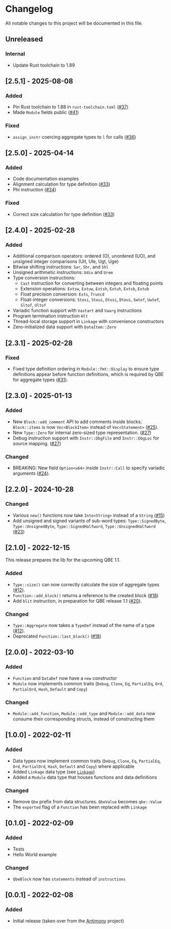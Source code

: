 # Changelog

All notable changes to this project will be documented in this file.

## Unreleased

### Internal

- Update Rust toolchain to 1.89

## [2.5.1] - 2025-08-08

### Added

- Pin Rust toolchain to 1.88 in `rust-toolchain.toml` ([#37](https://github.com/garritfra/qbe-rs/pull/37))
- Made `Module` fields public ([#41](https://github.com/garritfra/qbe-rs/pull/41))

### Fixed

- `assign_instr` coercing aggregate types to `l` for calls ([#36](https://github.com/garritfra/qbe-rs/pull/36))

## [2.5.0] - 2025-04-14

### Added

- Code documentation examples
- Alignment calculation for type definition ([#33](https://github.com/garritfra/qbe-rs/pull/33))
- Phi instruction ([#34](https://github.com/garritfra/qbe-rs/pull/34))

### Fixed

- Correct size calculation for type definition ([#33](https://github.com/garritfra/qbe-rs/pull/33))

## [2.4.0] - 2025-02-28

### Added

- Additional comparison operators: ordered (O), unordered (UO), and unsigned integer comparisons (Ult, Ule, Ugt, Uge)
- Bitwise shifting instructions: `Sar`, `Shr`, and `Shl`
- Unsigned arithmetic instructions: `Udiv` and `Urem`
- Type conversion instructions:
  - `Cast` instruction for converting between integers and floating points
  - Extension operations: `Extsw`, `Extuw`, `Extsh`, `Extuh`, `Extsb`, `Extub`
  - Float precision conversion: `Exts`, `Truncd`
  - Float-integer conversions: `Stosi`, `Stoui`, `Dtosi`, `Dtoui`, `Swtof`, `Uwtof`, `Sltof`, `Ultof`
- Variadic function support with `Vastart` and `Vaarg` instructions
- Program termination instruction `Hlt`
- Thread-local storage support in `Linkage` with convenience constructors
- Zero-initialized data support with `DataItem::Zero`

## [2.3.1] - 2025-02-28

### Fixed

- Fixed type definition ordering in `Module::fmt::Display` to ensure type definitions appear before function definitions, which is required by QBE for aggregate types ([#31](https://github.com/garritfra/qbe-rs/pull/31)).

## [2.3.0] - 2025-01-13

### Added

-   New `Block::add_comment` API to add comments inside blocks; `Block::items` is now `Vec<BlockItem>` instead of `Vec<Statement>` ([#25](https://github.com/garritfra/qbe-rs/pull/25)).
-   New `Type::Zero` for internal zero-sized type representation. ([#27](https://github.com/garritfra/qbe-rs/pull/27))
-   Debug instruction support with `Instr::DbgFile` and `Instr::DbgLoc` for source mapping. ([#27](https://github.com/garritfra/qbe-rs/pull/27))

### Changed

-   BREAKING: New field `Option<u64>` inside `Instr::Call` to specify variadic arguments ([#24](https://github.com/garritfra/qbe-rs/pull/24)).

## [2.2.0] - 2024-10-28

### Changed

-   Various `new()` functions now take `Into<String>` instead of a
    `String` ([#15](https://github.com/garritfra/qbe-rs/pull/15))
-   Add unsigned and signed variants of sub-word types: `Type::SignedByte`, `Type::UnsignedByte`, `Type::SignedHalfword`, `Type::UnsignedHalfword` ([#23](https://github.com/garritfra/qbe-rs/pull/23))

## [2.1.0] - 2022-12-15

This release prepares the lib for the upcoming QBE 1.1.

### Added

-   `Type::size()` can now correctly calculate the size of aggregate types
    ([#12](https://github.com/garritfra/qbe-rs/pull/12)).
-   `Function::add_block()` returns a reference to the created block ([#18](https://github.com/garritfra/qbe-rs/pull/18))
- Add `blit` instruction, in preparation for QBE release 1.1 ([#20](https://github.com/garritfra/qbe-rs/pull/20)).

### Changed

-   `Type::Aggregate` now takes a `TypeDef` instead of the name of a type
    ([#12](https://github.com/garritfra/qbe-rs/pull/12)).
-   Deprecated `Function::last_block()` ([#18](https://github.com/garritfra/qbe-rs/pull/18))

## [2.0.0] - 2022-03-10

### Added

-   `Function` and `DataDef` now have a `new` constructor
-   `Module` now implements common traits (`Debug`, `Clone`, `Eq`, `PartialEq`,
    `Ord`, `PartialOrd`, `Hash`, `Default` and `Copy`)

### Changed

-   `Module::add_function`, `Module::add_type` and `Module::add_data` now consume
    their corresponding structs, instead of constructing them

## [1.0.0] - 2022-02-11

### Added

-   Data types now implement common traits (`Debug`, `Clone`, `Eq`, `PartialEq`,
    `Ord`, `PartialOrd`, `Hash`, `Default` and `Copy`) where applicable
-   Added `Linkage` data type (see [`Linkage`](https://c9x.me/compile/doc/il.html#Linkage))
-   Added a `Module` data type that houses functions and data definitions

### Changed

-   Remove `Qbe` prefix from data structures. `QbeValue` becomes `qbe::Value`
-   The `exported` flag of a `Function` has been replaced with `Linkage`

## [0.1.0] - 2022-02-09

### Added

-   Tests
-   Hello World example

### Changed

-   `QbeBlock` now has `statements` instead of `instructions`

## [0.0.1] - 2022-02-08

### Added

-   Initial release (taken over from the [Antimony](https://github.com/antimony-lang/antimony) project)

